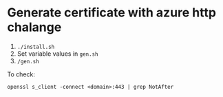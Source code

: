 # Generate certificate with azure http chalange

1. `./install.sh`
2. Set variable values in `gen.sh`
3. `/gen.sh`

To check:
```
openssl s_client -connect <domain>:443 | grep NotAfter
```